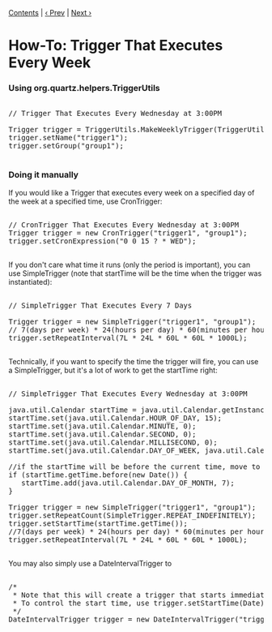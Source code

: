 <div class="secNavPanel"><a href=".">Contents</a> | <a href="BiDailyTrigger">&lsaquo;&nbsp;Prev</a> | <a href="BiWeeklyTrigger">Next&nbsp;&rsaquo;</a></div>





# How-To: Trigger That Executes Every Week

### Using org.quartz.helpers.TriggerUtils


<pre>

// Trigger That Executes Every Wednesday at 3:00PM

Trigger trigger = TriggerUtils.MakeWeeklyTrigger(TriggerUtils.WEDNESDAY, 15, 0);
trigger.setName("trigger1");
trigger.setGroup("group1");

</pre>


### Doing it manually

If you would like a Trigger that executes every week on a specified day of the week at a specified time, use CronTrigger:

<pre>

// CronTrigger That Executes Every Wednesday at 3:00PM
Trigger trigger = new CronTrigger("trigger1", "group1");
trigger.setCronExpression("0 0 15 ? * WED");

</pre>


If you don't care what time it runs (only the period is important), you can use SimpleTrigger (note that startTime will be the time when the trigger was instantiated):

<pre>

// SimpleTrigger That Executes Every 7 Days

Trigger trigger = new SimpleTrigger("trigger1", "group1");
// 7(days per week) * 24(hours per day) * 60(minutes per hour) * 60(seconds per minute) * 1000(milliseconds per second)
trigger.setRepeatInterval(7L * 24L * 60L * 60L * 1000L);

</pre>


Technically, if you want to specify the time the trigger will fire, you can use a SimpleTrigger, but it's a lot of work to get the startTime right:

<pre>

// SimpleTrigger That Executes Every Wednesday at 3:00PM

java.util.Calendar startTime = java.util.Calendar.getInstance();
startTime.set(java.util.Calendar.HOUR_OF_DAY, 15);
startTime.set(java.util.Calendar.MINUTE, 0);
startTime.set(java.util.Calendar.SECOND, 0);
startTime.set(java.util.Calendar.MILLISECOND, 0);
startTime.set(java.util.Calendar.DAY_OF_WEEK, java.util.Calendar.WEDNESDAY);

//if the startTime will be before the current time, move to next week
if (startTime.getTime.before(new Date()) {
   startTime.add(java.util.Calendar.DAY_OF_MONTH, 7);
}

Trigger trigger = new SimpleTrigger("trigger1", "group1");
trigger.setRepeatCount(SimpleTrigger.REPEAT_INDEFINITELY);
trigger.setStartTime(startTime.getTime());
//7(days per week) * 24(hours per day) * 60(minutes per hour) * 60(seconds per minute) * 1000(milliseconds per second)
trigger.setRepeatInterval(7L * 24L * 60L * 60L * 1000L);

</pre>


You may also simply use a DateIntervalTrigger to 


<pre>

/* 
 * Note that this will create a trigger that starts immediately.
 * To control the start time, use trigger.setStartTime(Date)
 */
DateIntervalTrigger trigger = new DateIntervalTrigger("trigger1", "group1", DateIntervalTrigger.IntervalUnit.WEEK, 1);

</pre>



